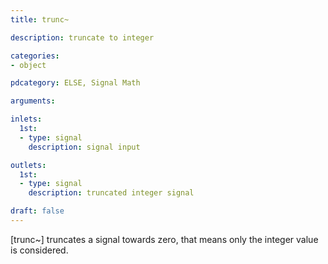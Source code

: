 ```yaml
---
title: trunc~

description: truncate to integer

categories:
- object

pdcategory: ELSE, Signal Math

arguments:

inlets:
  1st:
  - type: signal
    description: signal input

outlets:
  1st:
  - type: signal
    description: truncated integer signal

draft: false
---
```


[trunc~] truncates a signal towards zero, that means only the integer value is considered.
